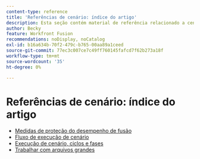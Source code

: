```yaml
---
content-type: reference
title: 'Referências de cenário: índice do artigo'
description: Esta seção contém material de referência relacionado a cenários no Adobe Workfront Fusion.
author: Becky
feature: Workfront Fusion
recommendations: noDisplay, noCatalog
exl-id: b16a634b-70f2-479c-b765-00aa89a1ceed
source-git-commit: 77ec3c007ce7c49ff760145fafcd7f62b273a18f
workflow-type: tm+mt
source-wordcount: '35'
ht-degree: 0%

---
```


# Referências de cenário: índice do artigo

* [Medidas de proteção do desempenho de fusão](/help/workfront-fusion/references/scenarios/fusion-performance-guardrails.md)
* [Fluxo de execução de cenário](/help/workfront-fusion/references/scenarios/scenario-execution-flow.md)
* [Execução de cenário, ciclos e fases](/help/workfront-fusion/references/scenarios/scenario-execution-cycles-phases.md)
* [Trabalhar com arquivos grandes](/help/workfront-fusion/references/scenarios/fusion-large-files.md)
